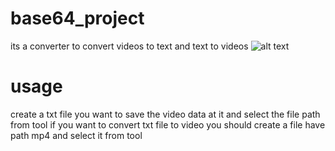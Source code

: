 # base64_project
its a converter to convert videos to text
and text to videos
![alt text]("./base64.png")
# usage
create a txt file you want to save the video data at it and select the file path from tool
if you want to convert txt file to video you should create a file have path mp4
and select it from tool
